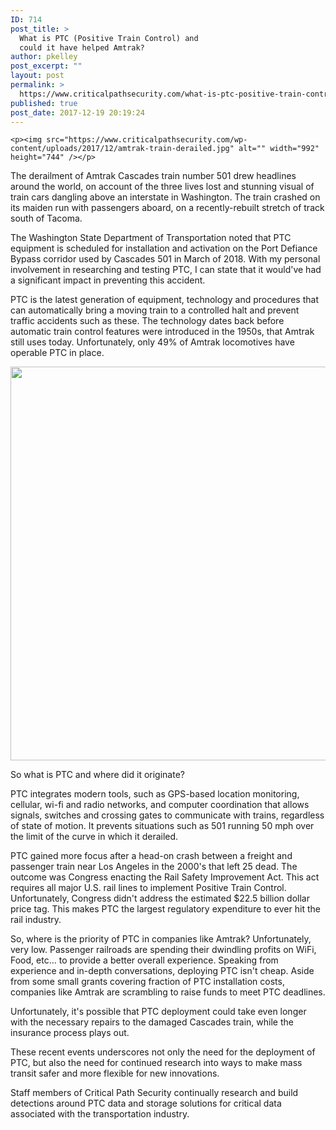 ```yaml
---
ID: 714
post_title: >
  What is PTC (Positive Train Control) and
  could it have helped Amtrak?
author: pkelley
post_excerpt: ""
layout: post
permalink: >
  https://www.criticalpathsecurity.com/what-is-ptc-positive-train-control-and-could-it-have-helped-amtrak/
published: true
post_date: 2017-12-19 20:19:24
---
```


	<p><img src="https://www.criticalpathsecurity.com/wp-content/uploads/2017/12/amtrak-train-derailed.jpg" alt="" width="992" height="744" /></p>
<p>The derailment of Amtrak Cascades train number 501 drew headlines around the world, on account of the three lives lost and stunning visual of train cars dangling above an interstate in Washington. The train crashed on its maiden run with passengers aboard, on a recently-rebuilt stretch of track south of Tacoma.</p>
<p>The Washington State Department of Transportation noted that PTC equipment is scheduled for installation and activation on the Port Defiance Bypass corridor used by Cascades 501 in March of 2018. With my personal involvement in researching and testing PTC, I can state that it would've had a significant impact in preventing this accident.</p>
<p>PTC is the latest generation of equipment, technology and procedures that can automatically bring a moving train to a controlled halt and prevent traffic accidents such as these. The technology dates back before automatic train control features were introduced in the 1950s, that Amtrak still uses today. Unfortunately, only 49% of Amtrak locomotives have operable PTC in place.</p>
<p><img src="https://www.criticalpathsecurity.com/wp-content/uploads/2017/12/ptc-1024x630.png" alt="" width="1024" height="630" /></p>
<p>So what is PTC and where did it originate?</p>
<p>PTC integrates modern tools, such as GPS-based location monitoring, cellular, wi-fi and radio networks, and computer coordination that allows signals, switches and crossing gates to communicate with trains, regardless of state of motion. It prevents situations such as 501 running 50 mph over the limit of the curve in which it derailed.</p>
<p>PTC gained more focus after a head-on crash between a freight and passenger train near Los Angeles in the 2000's that left 25 dead. The outcome was Congress enacting the Rail Safety Improvement Act. This act requires all major U.S. rail lines to implement Positive Train Control. Unfortunately, Congress didn't address the estimated $22.5 billion dollar price tag. This makes PTC the largest regulatory expenditure to ever hit the rail industry.</p>
<p>So, where is the priority of PTC in companies like Amtrak? Unfortunately, very low. Passenger railroads are spending their dwindling profits on WiFi, Food, etc... to provide a better overall experience. Speaking from experience and in-depth conversations, deploying PTC isn't cheap. Aside from some small grants covering fraction of PTC installation costs, companies like Amtrak are scrambling to raise funds to meet PTC deadlines.</p>
<p>Unfortunately, it's possible that PTC deployment could take even longer with the necessary repairs to the damaged Cascades train, while the insurance process plays out.</p>
<p>These recent events underscores not only the need for the deployment of PTC, but also the need for continued research into ways to make mass transit safer and more flexible for new innovations.</p>
<p>Staff members of Critical Path Security continually research and build detections around PTC data and storage solutions for critical data associated with the transportation industry.</p>
